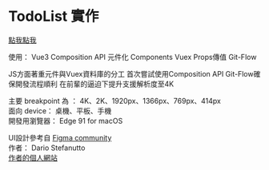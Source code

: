 # TodoList 實作

[點我點我](https://victor81528.github.io/todolist/)

使用：
Vue3 Composition API
元件化 Components
Vuex
Props傳值
Git-Flow

JS方面著重元件與Vuex資料庫的分工
首次嘗試使用Composition API
Git-Flow確保開發流程順利
在前輩的逼迫下提升支援解析度至4K

主要 breakpoint 為 ： 4K、2K、1920px、1366px、769px、414px\
面向 device： 桌機、平板、手機\
開發用瀏覽器： Edge 91 for macOS

UI設計參考自
[Figma community](https://www.figma.com/community/file/943640511769513691/Simple-to-do-list)\
作者： Dario Stefanutto\
[作者的個人網站](https://www.dariostefanutto.co/)